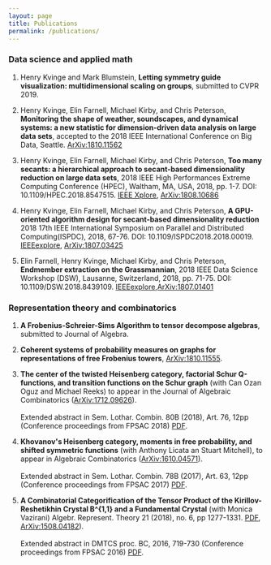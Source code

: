 ```yaml
---
layout: page
title: Publications
permalink: /publications/
---
```

### Data science and applied math

1. Henry Kvinge and Mark Blumstein, **Letting symmetry guide visualization: multidimensional scaling on groups**, submitted to CVPR 2019.

2. Henry Kvinge, Elin Farnell, Michael Kirby, and Chris Peterson, **Monitoring the shape of weather, soundscapes, and dynamical systems: a new statistic for dimension-driven data analysis on large data sets**, accepted to the 2018 IEEE International Conference on Big Data, Seattle. [ArXiv:1810.11562](https://arxiv.org/abs/1810.11562)

3.  Henry Kvinge, Elin Farnell, Michael Kirby, and Chris Peterson, **Too many secants: a hierarchical approach to secant-based dimensionality reduction on large data sets**, 2018 IEEE High Performances Extreme Computing Conference (HPEC), Waltham, MA, USA, 2018, pp. 1-7. DOI: 10.1109/HPEC.2018.8547515. [IEEE Xplore](https://ieeexplore.ieee.org/document/8547515), [ArXiv:1808.10686](https://arxiv.org/abs/1808.01686)

4. Henry Kvinge, Elin Farnell, Michael Kirby, and Chris Peterson, **A GPU-oriented algorithm design for secant-based dimensionality reduction**
2018 17th IEEE International Symposium on Parallel and Distributed Computing(ISPDC), 2018,
67-76. DOI: 10.1109/ISPDC2018.2018.00019.
 [IEEEexplore](https://ieeexplore.ieee.org/document/8452022/), [ArXiv:1807.03425](https://arxiv.org/abs/1807.03425)

5. Elin Farnell, Henry Kvinge, Michael Kirby, and Chris Peterson, **Endmember extraction on the Grassmannian**, 2018 IEEE Data Science Workshop (DSW), Lausanne, Switzerland, 2018, pp. 71-75. DOI: 10.1109/DSW.2018.8439109. [IEEEexplore](https://ieeexplore.ieee.org/document/8439109/),[ArXiv:1807.01401](https://arxiv.org/abs/1807.01401)

### Representation theory and combinatorics

1. **A Frobenius-Schreier-Sims Algorithm to tensor decompose algebras**, submitted to Journal of Algebra.

2. **Coherent systems of probability measures on graphs for representations of free Frobenius towers**, [ArXiv:1810.11555](https://arxiv.org/abs/1810.11555).

3. **The center of the twisted Heisenberg category, factorial Schur Q-functions, and transition functions on the Schur graph** 
(with Can Ozan Oguz and Michael Reeks) to appear in the Journal of Algebraic Combinatorics ([ArXiv:1712.09626](https://arxiv.org/abs/1712.09626)). <br/><br/>Extended abstract in Sem. Lothar. Combin. 80B (2018), Art. 76, 12pp (Conference proceedings from FPSAC 2018) [PDF](https://www.mat.univie.ac.at/~slc/wpapers/FPSAC2018/FPSAC2018.html). 

4. **Khovanov's Heisenberg category, moments in free probability, and shifted symmetric functions** (with Anthony Licata an Stuart Mitchell), to appear in Algebraic Combinatorics ([ArXiv:1610.04571](https://arxiv.org/abs/1610.04571)).<br/><br/>Extended abstract in Sem. Lothar. Combin. 78B (2017), Art. 63, 12pp (Conference proceedings from FPSAC 2017) [PDF](https://www.mat.univie.ac.at/~slc/wpapers/FPSAC2017/FPSAC2017.html).

5. **A Combinatorial Categorification of the Tensor Product of the Kirillov-Reshetikhin Crystal B^{1,1} and a Fundamental Crystal** (with Monica Vazirani) Algebr. Represent. Theory 21 (2018), no. 6, pp 1277-1331. [PDF](https://link.springer.com/article/10.1007/s10468-017-9747-3), [ArXiv:1508.04182](https://arxiv.org/abs/1508.04182)).<br/><br/>Extended abstract in DMTCS proc. BC, 2016, 719-730 (Conference proceedings from FPSAC 2016) [PDF](https://fpsac2016.sciencesconf.org/browse/author).


